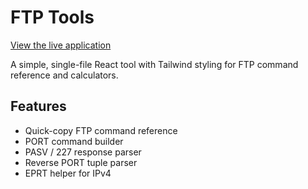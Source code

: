 # FTP Tools

[View the live application](https://Rift7.github.io/ftp-tools)

A simple, single-file React tool with Tailwind styling for FTP command reference and calculators.

## Features

- Quick-copy FTP command reference
- PORT command builder
- PASV / 227 response parser
- Reverse PORT tuple parser
- EPRT helper for IPv4